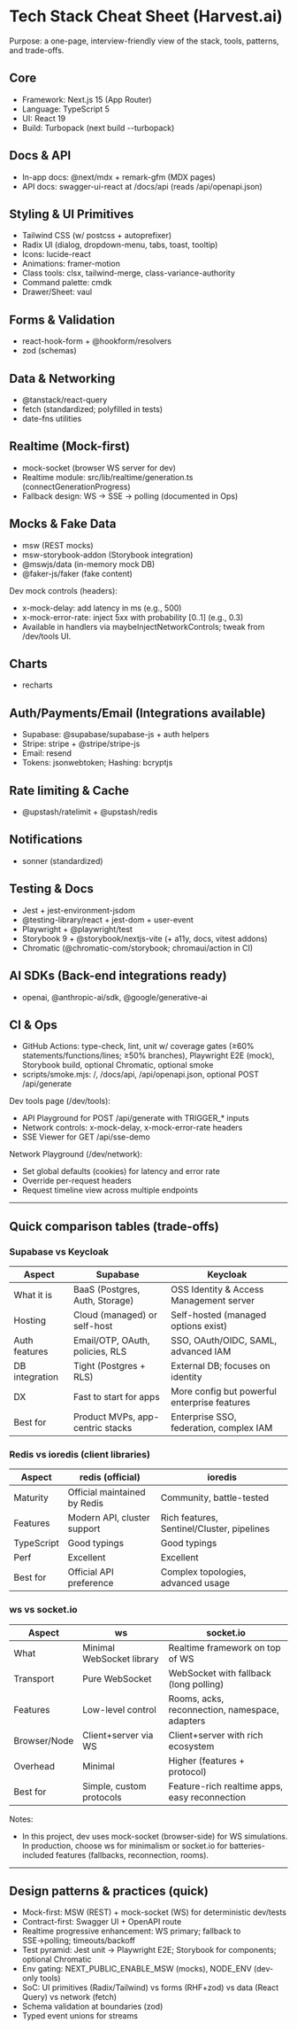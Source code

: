 # Tech Stack Cheat Sheet (Harvest.ai)

Purpose: a one-page, interview-friendly view of the stack, tools, patterns, and trade-offs.

## Core

- Framework: Next.js 15 (App Router)
- Language: TypeScript 5
- UI: React 19
- Build: Turbopack (next build --turbopack)

## Docs & API

- In-app docs: @next/mdx + remark-gfm (MDX pages)
- API docs: swagger-ui-react at /docs/api (reads /api/openapi.json)

## Styling & UI Primitives

- Tailwind CSS (w/ postcss + autoprefixer)
- Radix UI (dialog, dropdown-menu, tabs, toast, tooltip)
- Icons: lucide-react
- Animations: framer-motion
- Class tools: clsx, tailwind-merge, class-variance-authority
- Command palette: cmdk
- Drawer/Sheet: vaul

## Forms & Validation

- react-hook-form + @hookform/resolvers
- zod (schemas)

## Data & Networking

- @tanstack/react-query
- fetch (standardized; polyfilled in tests)
- date-fns utilities

## Realtime (Mock-first)

- mock-socket (browser WS server for dev)
- Realtime module: src/lib/realtime/generation.ts (connectGenerationProgress)
- Fallback design: WS → SSE → polling (documented in Ops)

## Mocks & Fake Data

- msw (REST mocks)
- msw-storybook-addon (Storybook integration)
- @mswjs/data (in-memory mock DB)
- @faker-js/faker (fake content)

Dev mock controls (headers):

- x-mock-delay: add latency in ms (e.g., 500)
- x-mock-error-rate: inject 5xx with probability [0..1] (e.g., 0.3)
- Available in handlers via maybeInjectNetworkControls; tweak from /dev/tools UI.

## Charts

- recharts

## Auth/Payments/Email (Integrations available)

- Supabase: @supabase/supabase-js + auth helpers
- Stripe: stripe + @stripe/stripe-js
- Email: resend
- Tokens: jsonwebtoken; Hashing: bcryptjs

## Rate limiting & Cache

- @upstash/ratelimit + @upstash/redis

## Notifications

- sonner (standardized)

## Testing & Docs

- Jest + jest-environment-jsdom
- @testing-library/react + jest-dom + user-event
- Playwright + @playwright/test
- Storybook 9 + @storybook/nextjs-vite (+ a11y, docs, vitest addons)
- Chromatic (@chromatic-com/storybook; chromaui/action in CI)

## AI SDKs (Back-end integrations ready)

- openai, @anthropic-ai/sdk, @google/generative-ai

## CI & Ops

- GitHub Actions: type-check, lint, unit w/ coverage gates (≥60% statements/functions/lines; ≥50% branches), Playwright E2E (mock), Storybook build, optional Chromatic, optional smoke
- scripts/smoke.mjs: /, /docs/api, /api/openapi.json, optional POST /api/generate

Dev tools page (/dev/tools):

- API Playground for POST /api/generate with TRIGGER\_\* inputs
- Network controls: x-mock-delay, x-mock-error-rate headers
- SSE Viewer for GET /api/sse-demo

Network Playground (/dev/network):

- Set global defaults (cookies) for latency and error rate
- Override per-request headers
- Request timeline view across multiple endpoints

---

## Quick comparison tables (trade-offs)

### Supabase vs Keycloak

| Aspect         | Supabase                         | Keycloak                                     |
| -------------- | -------------------------------- | -------------------------------------------- |
| What it is     | BaaS (Postgres, Auth, Storage)   | OSS Identity & Access Management server      |
| Hosting        | Cloud (managed) or self-host     | Self-hosted (managed options exist)          |
| Auth features  | Email/OTP, OAuth, policies, RLS  | SSO, OAuth/OIDC, SAML, advanced IAM          |
| DB integration | Tight (Postgres + RLS)           | External DB; focuses on identity             |
| DX             | Fast to start for apps           | More config but powerful enterprise features |
| Best for       | Product MVPs, app-centric stacks | Enterprise SSO, federation, complex IAM      |

### Redis vs ioredis (client libraries)

| Aspect     | redis (official)             | ioredis                                    |
| ---------- | ---------------------------- | ------------------------------------------ |
| Maturity   | Official maintained by Redis | Community, battle-tested                   |
| Features   | Modern API, cluster support  | Rich features, Sentinel/Cluster, pipelines |
| TypeScript | Good typings                 | Good typings                               |
| Perf       | Excellent                    | Excellent                                  |
| Best for   | Official API preference      | Complex topologies, advanced usage         |

### ws vs socket.io

| Aspect       | ws                        | socket.io                                      |
| ------------ | ------------------------- | ---------------------------------------------- |
| What         | Minimal WebSocket library | Realtime framework on top of WS                |
| Transport    | Pure WebSocket            | WebSocket with fallback (long polling)         |
| Features     | Low-level control         | Rooms, acks, reconnection, namespace, adapters |
| Browser/Node | Client+server via WS      | Client+server with rich ecosystem              |
| Overhead     | Minimal                   | Higher (features + protocol)                   |
| Best for     | Simple, custom protocols  | Feature-rich realtime apps, easy reconnection  |

Notes:

- In this project, dev uses mock-socket (browser-side) for WS simulations. In production, choose ws for minimalism or socket.io for batteries-included features (fallbacks, reconnection, rooms).

---

## Design patterns & practices (quick)

- Mock-first: MSW (REST) + mock-socket (WS) for deterministic dev/tests
- Contract-first: Swagger UI + OpenAPI route
- Realtime progressive enhancement: WS primary; fallback to SSE→polling; timeouts/backoff
- Test pyramid: Jest unit → Playwright E2E; Storybook for components; optional Chromatic
- Env gating: NEXT_PUBLIC_ENABLE_MSW (mocks), NODE_ENV (dev-only tools)
- SoC: UI primitives (Radix/Tailwind) vs forms (RHF+zod) vs data (React Query) vs network (fetch)
- Schema validation at boundaries (zod)
- Typed event unions for streams
